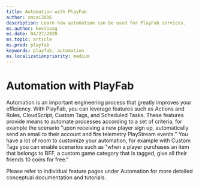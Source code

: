 ```yaml
---
title: Automation with PlayFab
author: xmcai2016
description: Learn how automation can be used for PlayFab services.
ms.author: kevinasg
ms.date: 04/27/2020
ms.topic: article
ms.prod: playfab
keywords: playfab, automation
ms.localizationpriority: medium
---
```


# Automation with PlayFab

Automation is an important engineering process that greatly improves your efficiency. With PlayFab, you can leverage features such as Actions and Rules, CloudScript, Custom Tags, and Scheduled Tasks. These features provide means to automate processes according to a set of criteria, for example the scenario "upon receiving a new player sign up, automatically send an email to their account and fire telemetry PlayStream events." You have a lot of room to customize your automation, for example with Custom Tags you can enable scenarios such as "when a player purchases an item that belongs to BFF, a custom game category that is tagged, give all their friends 10 coins for free."

Please refer to individual feature pages under Automation for more detailed conceptual documentation and tutorials.